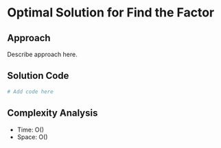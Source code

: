 # Optimal Solution for Find the Factor

## Approach

Describe approach here.

## Solution Code

```python
# Add code here
```
## Complexity Analysis

- Time: O() 
- Space: O()
